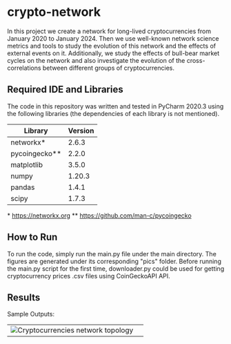 # crypto-network
In this project we create a network for long-lived cryptocurrencies from January 2020 to January 2024. Then we use well-known network science metrics and tools to study the evolution of this network and the effects of external events on it. Additionally, we study the effects of bull-bear market cycles on the network and also investigate the evolution of the cross-correlations between different groups of cryptocurrencies.  

## Required IDE and Libraries
The code in this repository was written and tested in PyCharm 2020.3 using the following libraries (the dependencies of each library is not mentioned).

Library | Version
--------------|------------
networkx* | 2.6.3
pycoingecko** | 2.2.0
matplotlib | 3.5.0
numpy | 1.20.3
pandas | 1.4.1
scipy | 1.7.3

\* https://networkx.org
\** https://github.com/man-c/pycoingecko

## How to Run
To run the code, simply run the main.py file under the main directory. The figures are generated under its corresponding  "pics" folder. Before running the main.py script for the first time, downloader.py could be used for getting cryptocurrency prices .csv files using CoinGeckoAPI API.

## Results
Sample Outputs:

|||
--------------|------------
|![Cryptocurrencies network topology](https://github.com/ziarrdan/crypto-network/blob/main/pics/composite0.png?raw=true) |
